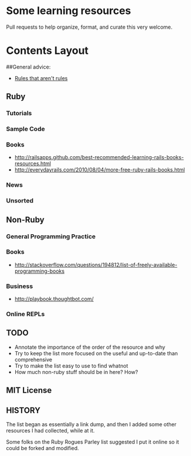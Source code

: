 Some learning resources
========

Pull requests to help organize, format, and curate this very welcome.

# Contents Layout

##General advice:
* [Rules that aren't rules](http://gist.io/4567190)

## Ruby
### Tutorials
### Sample Code
### Books
* http://railsapps.github.com/best-recommended-learning-rails-books-resources.html
* http://everydayrails.com/2010/08/04/more-free-ruby-rails-books.html

### News
### Unsorted

## Non-Ruby
### General Programming Practice
### Books
* http://stackoverflow.com/questions/194812/list-of-freely-available-programming-books

### Business
* http://playbook.thoughtbot.com/

### Online REPLs


## TODO

* Annotate the importance of the order of the resource and why
* Try to keep the list more focused on the useful and up-to-date than comprehensive
* Try to make the list easy to use to find whatnot
* How much non-ruby stuff should be in here? How?

## MIT License


## HISTORY

The list began as essentially a link dump, and then I added some other resources I had collected, while at it.

Some folks on the Ruby Rogues Parley list suggested I put it online so it could be forked and modified.
